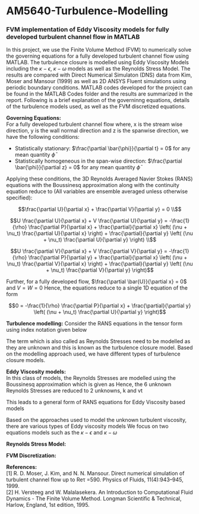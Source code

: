 # AM5640-Turbulence-Modelling
### FVM implementation of Eddy Viscosity models for fully developed turbulent channel flow in MATLAB

In this project, we use the Finite Volume Method (FVM) to numerically solve the governing equations for a fully developed turbulent channel flow using MATLAB. The turbulence closure is modelled using Eddy Viscosity Models including the $\kappa-\epsilon$, $\kappa-\omega$ models as well as the Reynolds Stress Model. The results are compared with Direct Numerical Simulaton (DNS) data from Kim, Moser and Mansour (1999) as well as 2D ANSYS Fluent simulations using periodic boundary conditions. MATLAB codes developed for the project can be found in the MATLAB Codes folder and the results are summarized in the report. Following is a brief explanation of the governinng equations, details of the turbulence models used, as well as the FVM discretized equations.

**Governing Equations:**  
For a fully developed turbulent channel flow where, x is the stream wise direction, y is the wall normal direction and z is the spanwise direction, we have the following conditions:
* Statistically stationary: $\frac{\partial \bar{\phi}}{\partial t} = 0$ for any mean quantity $\bar{\phi}$
* Statistically homogeneous in the span-wise direction: $\frac{\partial \bar{\phi}}{\partial z} = 0$ for any mean quantity $\bar{\phi}$

Applying these conditions, the 3D Reynolds Averaged Navier Stokes (RANS) equations with the Boussinesq approximation along with the continuity equation reduce to (All variables are ensemble averaged unless otherwise specified):  
```math
\frac{\partial U}{\partial x} + \frac{\partial V}{\partial y} = 0 \\
```

```math
U \frac{\partial U}{\partial x} + V \frac{\partial U}{\partial y} = -\frac{1}{\rho} \frac{\partial P}{\partial x} 
+ \frac{\partial}{\partial x} \left( (\nu + \nu_t) \frac{\partial U}{\partial x} \right) 
+ \frac{\partial}{\partial y} \left( (\nu + \nu_t) \frac{\partial U}{\partial y} \right) \\
```  

```math
U \frac{\partial V}{\partial x} + V \frac{\partial V}{\partial y} = -\frac{1}{\rho} \frac{\partial P}{\partial y} 
+ \frac{\partial}{\partial x} \left( (\nu + \nu_t) \frac{\partial V}{\partial x} \right) 
+ \frac{\partial}{\partial y} \left( (\nu + \nu_t) \frac{\partial V}{\partial y} \right)
```
 
Further, for a fully developed flow, $\frac{\partial \bar{U}}{\partial x} = 0$  and $V = W = 0$
Hence, the equations reduce to a single 1D equation of the form  
```math
0 = -\frac{1}{\rho} \frac{\partial P}{\partial x} + \frac{\partial}{\partial y} \left( (\nu + \nu_t) \frac{\partial U}{\partial y} \right)
```

**Turbulence modelling:**
Consider the RANS equations in the tensor form using index notation given below

The term which is also called as Reynolds Stresses need to be modelled as they are unknown and this is known as the turbulence closure model. Based on the modelling approach used, we have different types of turbulence closure models.

**Eddy Viscosity models:**  
In this class of models, the Reynolds Stresses are modelled using the Boussinesq approximation which is given as 
Hence, the 6 unknown Reynolds Stresses are reduced to 2 unknowns, k and vt

This leads to a general form of RANS equations for Eddy Viscosity based models 

Based on the approaches used to model the unknown turbulent viscosity, there are various types of Eddy viscosity models
We focus on two equations models such as the $\kappa-\epsilon$ and $\kappa-\omega$


**Reynolds Stress Model:**  

**FVM Discretization:**


**References:**  
[1] R. D. Moser, J. Kim, and N. N. Mansour. Direct numerical simulation of turbulent channel flow up to Reτ =590. Physics of Fluids, 11(4):943–945, 1999.  
[2] H. Versteeg and W. Malalasekera. An Introduction to Computational Fluid Dynamics - The Finite Volume Method. Longman Scientific & Technical, Harlow, England, 1st edition, 1995.

